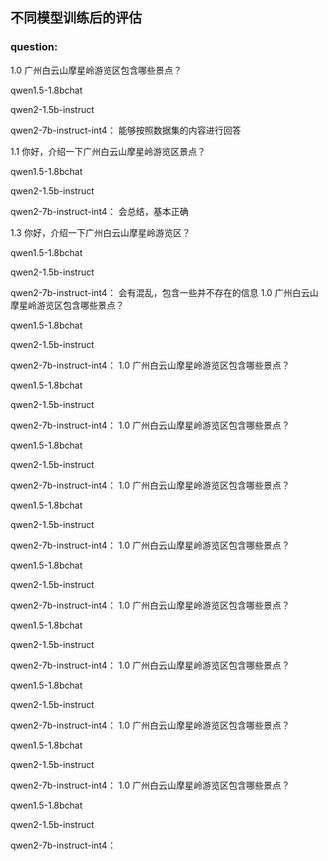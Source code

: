 ## 不同模型训练后的评估

### question:

1.0 广州白云山摩星岭游览区包含哪些景点？





qwen1.5-1.8bchat

qwen2-1.5b-instruct

qwen2-7b-instruct-int4： 能够按照数据集的内容进行回答

1.1 你好，介绍一下广州白云山摩星岭游览区景点？





qwen1.5-1.8bchat

qwen2-1.5b-instruct

qwen2-7b-instruct-int4： 会总结，基本正确

1.3 你好，介绍一下广州白云山摩星岭游览区？





qwen1.5-1.8bchat

qwen2-1.5b-instruct

qwen2-7b-instruct-int4： 会有混乱，包含一些并不存在的信息 
1.0 广州白云山摩星岭游览区包含哪些景点？





qwen1.5-1.8bchat

qwen2-1.5b-instruct

qwen2-7b-instruct-int4： 
1.0 广州白云山摩星岭游览区包含哪些景点？





qwen1.5-1.8bchat

qwen2-1.5b-instruct

qwen2-7b-instruct-int4： 
1.0 广州白云山摩星岭游览区包含哪些景点？





qwen1.5-1.8bchat

qwen2-1.5b-instruct

qwen2-7b-instruct-int4： 
1.0 广州白云山摩星岭游览区包含哪些景点？





qwen1.5-1.8bchat

qwen2-1.5b-instruct

qwen2-7b-instruct-int4： 
1.0 广州白云山摩星岭游览区包含哪些景点？





qwen1.5-1.8bchat

qwen2-1.5b-instruct

qwen2-7b-instruct-int4： 
1.0 广州白云山摩星岭游览区包含哪些景点？





qwen1.5-1.8bchat

qwen2-1.5b-instruct

qwen2-7b-instruct-int4： 
1.0 广州白云山摩星岭游览区包含哪些景点？





qwen1.5-1.8bchat

qwen2-1.5b-instruct

qwen2-7b-instruct-int4： 
1.0 广州白云山摩星岭游览区包含哪些景点？





qwen1.5-1.8bchat

qwen2-1.5b-instruct

qwen2-7b-instruct-int4： 
1.0 广州白云山摩星岭游览区包含哪些景点？





qwen1.5-1.8bchat

qwen2-1.5b-instruct

qwen2-7b-instruct-int4： 

